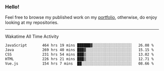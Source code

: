 ### Hello!

Feel free to browse my published work on my [portfolio](https://bumbleboss.xyz), otherwise, do enjoy looking at my repositories.

---

Wakatime All Time Activity

<!--START_SECTION:waka-->

```txt
JavaScript       464 hrs 19 mins ██████▓░░░░░░░░░░░░░░░░░░   26.08 %
Java             269 hrs 40 mins ███▓░░░░░░░░░░░░░░░░░░░░░   15.15 %
CSS              231 hrs 54 mins ███▒░░░░░░░░░░░░░░░░░░░░░   13.02 %
HTML             226 hrs 21 mins ███▒░░░░░░░░░░░░░░░░░░░░░   12.71 %
Vue.js           154 hrs 7 mins  ██░░░░░░░░░░░░░░░░░░░░░░░   08.66 %
```

<!--END_SECTION:waka-->
